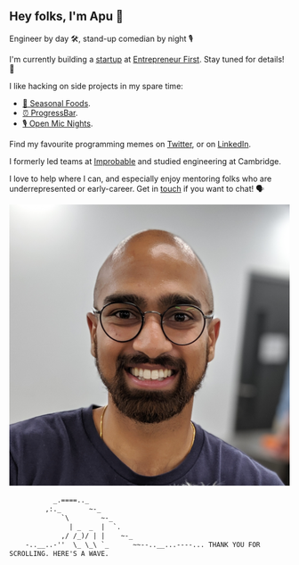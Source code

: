## Hey folks, I'm Apu 👋

Engineer by day 🛠, stand-up comedian by night 🎙

I'm currently building a [startup](https://sidetrack.tech) at [Entrepreneur First](https://joinef.com). Stay tuned for details! 👀

I like hacking on side projects in my spare time:
* [🥗 Seasonal Foods](https://twitter.com/seasonalfoods3).
* [⏰ ProgressBar](http://progressbarwindows.com).
* [🎙 Open Mic Nights](https://apuchitnis.github.io/open-mic-nights).

Find my favourite programming memes on [Twitter](https://twitter.com/apuchitnis), or on [LinkedIn](https://www.linkedin.com/in/apuchitnis).

I formerly led teams at [Improbable](http://improbable.io/) and studied engineering at Cambridge.

I love to help where I can, and especially enjoy mentoring folks who are underrepresented or early-career. Get in [touch](https://calendly.com/apuchitnis) if you want to chat! 🗣

![Me](images/apu.jpg)



```
           _.====.._
         ,:._       ~-_
             `\        ~-_
               | _  _  |  `.
             ,/ /_)/ | |    ~-_
    -..__..-''  \_ \_\ `_      ~~--..__...----... THANK YOU FOR SCROLLING. HERE'S A WAVE.
```
